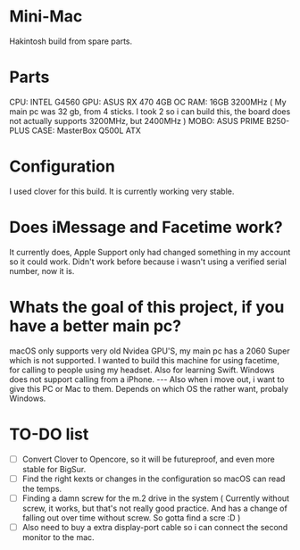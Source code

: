 # Mini-Mac
Hakintosh build from spare parts.
# Parts
CPU: INTEL G4560
GPU: ASUS RX 470 4GB OC
RAM: 16GB 3200MHz ( My main pc was 32 gb, from 4 sticks. I took 2 so i can build this, the board does not actually supports 3200MHz, but 2400MHz )
MOBO: ASUS PRIME B250-PLUS
CASE: MasterBox Q500L ATX
# Configuration
I used clover for this build. It is currently working very stable. 
# Does iMessage and Facetime work?
It currently does, Apple Support only had changed something in my account so it could work. Didn't work before because i wasn't using a verified serial number, now it is. 
# Whats the goal of this project, if you have a better main pc?
macOS only supports very old Nvidea GPU'S, my main pc has a 2060 Super which is not supported. I wanted to build this machine for using facetime, for calling to people using my headset. Also for learning Swift. Windows does not support calling from a iPhone.  --- Also when i move out, i want to give this PC or Mac to them. Depends on which OS the rather want, probaly Windows. 

# TO-DO list
- [ ] Convert Clover to Opencore, so it will be futureproof, and even more stable for BigSur.
- [ ] Find the right kexts or changes in the configuration so macOS can read the temps. 
- [ ] Finding a damn screw for the m.2 drive in the system ( Currently without screw, it works, but that's not really good practice. And has a change of falling out over time without screw. So gotta find a scre :D ) 
- [ ] Also need to buy a extra display-port cable so i can connect the second monitor to the mac. 
